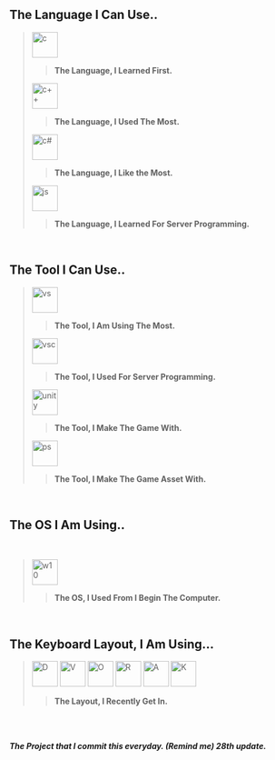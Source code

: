 <h2>
  The Language I Can Use..
</h2>

> <img src="https://cdn.jsdelivr.net/gh/devicons/devicon/icons/c/c-original.svg" alt="c" width="45" height="45"/>
> 
> > **The Language, I Learned First.**
> <img src="https://cdn.jsdelivr.net/gh/devicons/devicon/icons/cplusplus/cplusplus-original.svg" alt="c++" width="45" height="45"/> 
> 
> > **The Language, I Used The Most.**
> <img src="https://cdn.jsdelivr.net/gh/devicons/devicon/icons/csharp/csharp-original.svg" alt="c#" width="45" height="45"/> 
>
> > **The Language, I Like the Most.**
> <img src="https://cdn.jsdelivr.net/gh/devicons/devicon/icons/javascript/javascript-original.svg" alt="js" width="45" height="45"/>
>
> > **The Language, I Learned For Server Programming.**

<br />

<h2>
  The Tool I Can Use..
</h2>

> <img src="https://cdn.jsdelivr.net/gh/devicons/devicon/icons/visualstudio/visualstudio-plain.svg" alt="vs" width="45" height="45"/>
> 
> > **The Tool, I Am Using The Most.**
> <img src="https://cdn.jsdelivr.net/gh/devicons/devicon/icons/vscode/vscode-original.svg" alt="vsc" width="45" height="45"/>
> 
> > **The Tool, I Used For Server Programming.**
> <img src="https://user-images.githubusercontent.com/77655535/186916275-4662c635-6117-43a9-8b85-ed617047ad69.png" alt="unity" width="45" height="45"/>
> 
> > **The Tool, I Make The Game With.**
> <img src="https://cdn.jsdelivr.net/gh/devicons/devicon/icons/photoshop/photoshop-plain.svg" alt="ps" width="45" height="45"/>
> 
> > **The Tool, I Make The Game Asset With.**

<br />

<h2>
  The OS I Am Using..
</h2>
<br />

> <img src="https://cdn.jsdelivr.net/gh/devicons/devicon/icons/windows8/windows8-original.svg" alt="w10" width="45" height="45"/>
>
> > **The OS, I Used From I Begin The Computer.**

<br />

<h2>
  The Keyboard Layout, I Am Using...
</h2>

> <img src="https://cdn3.iconfinder.com/data/icons/letters-and-numbers-1/32/letter_D_blue-256.png" alt="D" width="45" height="45"/>
> <img src="https://cdn3.iconfinder.com/data/icons/letters-and-numbers-1/32/letter_V_blue-512.png" alt="V" width="45" height="45"/>
> <img src="https://cdn3.iconfinder.com/data/icons/letters-and-numbers-1/32/letter_O_blue-128.png" alt="O" width="45" height="45"/>
> <img src="https://cdn3.iconfinder.com/data/icons/letters-and-numbers-1/32/letter_R_blue-512.png" alt="R" width="45" height="45"/>
> <img src="https://cdn3.iconfinder.com/data/icons/letters-and-numbers-1/32/letter_A_blue-512.png" alt="A" width="45" height="45"/>
> <img src="https://cdn3.iconfinder.com/data/icons/letters-and-numbers-1/32/letter_K_blue-512.png" alt="K" width="45" height="45"/>
>
> > **The Layout, I Recently Get In.**

<br /><br />

***The Project that I commit this everyday. (Remind me) 28th update.***
